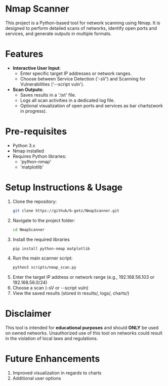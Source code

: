 # Nmap Scanner
This project is a Python-based tool for network scanning using Nmap. It is designed to perform detailed scans of networks, identify open ports and services, and generate outputs in multiple formats.

# Features
- **Interactive User Input**:
  - Enter specific target IP addresses or network ranges.
  - Choose between Service Detection ('-sV') and Scanning for Vulnerabilities ('--script vuln').
- **Scan Outputs**:
  - Saves results in a '.txt' file.
  - Logs all scan activities in a dedicated log file.
  - Optional visualization of open ports and services as bar charts(work in progress).

# Pre-requisites
- Python 3.x
- Nmap installed
- Requires Python libraries:
  - 'python-nmap'
  - 'matplotlib'

# Setup Instructions & Usage
1. Clone the repository:
   ```bash
   git clone https://github/b-getz/NmapScanner.git
2. Navigate to the project folder:
   ```bash
   cd NmapScanner
3. Install the required libraries
   ```bash
   pip install python-nmap matplotlib
4. Run the main scanner script:
   ```bash
   python3 scripts/nmap_scan.py
5. Enter the target IP address or network range (e.g., 192.168.56.103 or 192.168.56.0/24)
6. Choose a scan (-sV or --script vuln)
7. View the saved results (stored in results/, logs/, charts/)

# Disclaimer
This tool is intended for **educational purposes** and should **ONLY** be used on owned networks. Unauthorized use of this tool
on networks could result in the violation of local laws and regulations.

# Future Enhancements
1. Improved visualization in regards to charts
2. Additional user options
